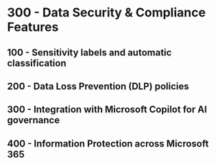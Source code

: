 # 300 - Data Security & Compliance Features

## 100 - Sensitivity labels and automatic classification

## 200 - Data Loss Prevention (DLP) policies

## 300 - Integration with Microsoft Copilot for AI governance

## 400 - Information Protection across Microsoft 365
